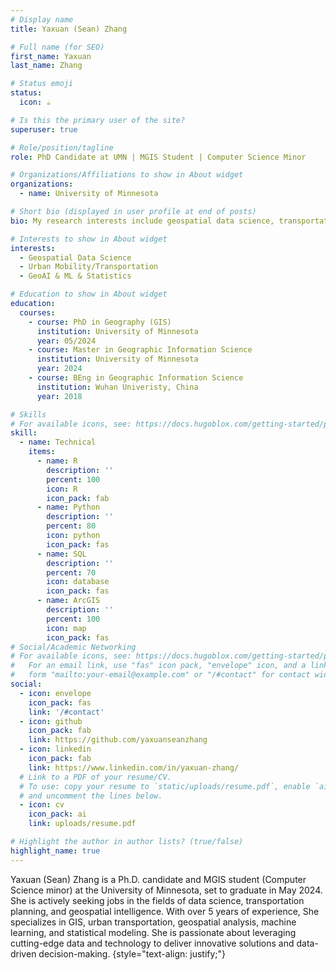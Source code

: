 ```yaml
---
# Display name
title: Yaxuan (Sean) Zhang

# Full name (for SEO)
first_name: Yaxuan
last_name: Zhang

# Status emoji
status:
  icon: ☕️

# Is this the primary user of the site?
superuser: true

# Role/position/tagline
role: PhD Candidate at UMN | MGIS Student | Computer Science Minor

# Organizations/Affiliations to show in About widget
organizations:
  - name: University of Minnesota

# Short bio (displayed in user profile at end of posts)
bio: My research interests include geospatial data science, transportation planning, and GeoAI.

# Interests to show in About widget
interests:
  - Geospatial Data Science
  - Urban Mobility/Transportation
  - GeoAI & ML & Statistics

# Education to show in About widget
education:
  courses:
    - course: PhD in Geography (GIS)
      institution: University of Minnesota
      year: 05/2024
    - course: Master in Geographic Information Science
      institution: University of Minnesota
      year: 2024 
    - course: BEng in Geographic Information Science
      institution: Wuhan Univeristy, China
      year: 2018

# Skills
# For available icons, see: https://docs.hugoblox.com/getting-started/page-builder/#icons
skill:
  - name: Technical
    items:
      - name: R
        description: ''
        percent: 100
        icon: R
        icon_pack: fab
      - name: Python
        description: ''
        percent: 80
        icon: python
        icon_pack: fas
      - name: SQL
        description: ''
        percent: 70
        icon: database
        icon_pack: fas
      - name: ArcGIS
        description: ''
        percent: 100
        icon: map
        icon_pack: fas
# Social/Academic Networking
# For available icons, see: https://docs.hugoblox.com/getting-started/page-builder/#icons
#   For an email link, use "fas" icon pack, "envelope" icon, and a link in the
#   form "mailto:your-email@example.com" or "/#contact" for contact widget.
social:
  - icon: envelope
    icon_pack: fas
    link: '/#contact'
  - icon: github
    icon_pack: fab
    link: https://github.com/yaxuanseanzhang
  - icon: linkedin
    icon_pack: fab
    link: https://www.linkedin.com/in/yaxuan-zhang/
  # Link to a PDF of your resume/CV.
  # To use: copy your resume to `static/uploads/resume.pdf`, enable `ai` icons in `params.yaml`,
  # and uncomment the lines below.
  - icon: cv
    icon_pack: ai
    link: uploads/resume.pdf

# Highlight the author in author lists? (true/false)
highlight_name: true
---
```


Yaxuan (Sean) Zhang is a Ph.D. candidate and MGIS student (Computer Science minor) at the University of Minnesota, set to graduate in May 2024. She is actively seeking jobs in the fields of data science, transportation planning, and geospatial intelligence. With over 5 years of experience, She specializes in GIS, urban transportation, geospatial analysis, machine learning, and statistical modeling. She is passionate about leveraging cutting-edge data and technology to deliver innovative solutions and data-driven decision-making. 
{style="text-align: justify;"}
